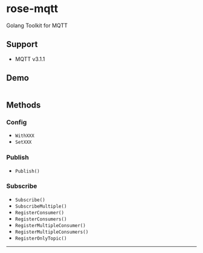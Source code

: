 # rose-mqtt
Golang Toolkit for MQTT

## Support

- MQTT v3.1.1

## Demo

```go

```

## Methods

### Config

- `WithXXX`
- `SetXXX`

### Publish

- `Publish()`

### Subscribe

- `Subscribe()`
- `SubscribeMultiple()`
- `RegisterConsumer()`
- `RegisterConsumers()`
- `RegisterMultipleConsumer()`
- `RegisterMultipleConsumers()`
- `RegisterOnlyTopic()`

---
